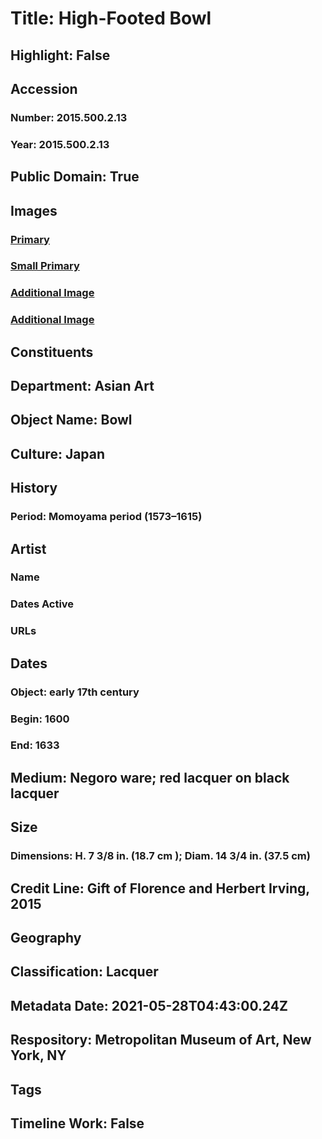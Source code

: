 # Title: High-Footed Bowl
## Highlight: False
## Accession
### Number: 2015.500.2.13
### Year: 2015.500.2.13
## Public Domain: True
## Images
### [Primary](https://images.metmuseum.org/CRDImages/as/original/DP704223.jpg)
### [Small Primary](https://images.metmuseum.org/CRDImages/as/web-large/DP704223.jpg)
### [Additional Image](https://images.metmuseum.org/CRDImages/as/original/DP704224.jpg)
### [Additional Image](https://images.metmuseum.org/CRDImages/as/original/L_1996_47_66_seal.JPG)
## Constituents
## Department: Asian Art
## Object Name: Bowl
## Culture: Japan
## History
### Period: Momoyama period (1573–1615)
## Artist
### Name
### Dates Active
### URLs
## Dates
### Object: early 17th century
### Begin: 1600
### End: 1633
## Medium: Negoro ware; red lacquer on black lacquer
## Size
### Dimensions: H. 7 3/8 in. (18.7 cm ); Diam. 14 3/4 in. (37.5 cm)
## Credit Line: Gift of Florence and Herbert Irving, 2015
## Geography
## Classification: Lacquer
## Metadata Date: 2021-05-28T04:43:00.24Z
## Respository: Metropolitan Museum of Art, New York, NY
## Tags
## Timeline Work: False